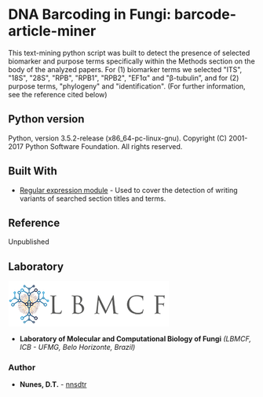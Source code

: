 # DNA Barcoding in Fungi: barcode-article-miner

This text-mining python script was built to detect the presence of selected biomarker and purpose terms specifically within the Methods section on the body of the analyzed papers. For (1) biomarker terms we selected "ITS", "18S", "28S", "RPB", "RPB1", "RPB2", "EF1α" and "β-tubulin”, and for (2) purpose terms, "phylogeny" and "identification". (For further information, see the reference cited below)

## Python version

Python, version 3.5.2-release (x86_64-pc-linux-gnu). Copyright (C) 2001-2017 Python Software Foundation. All rights reserved.

## Built With

* [Regular expression module](https://docs.python.org/3.5/library/re.html) - Used to cover the detection of writing variants of searched section titles and terms.

## Reference

Unpublished

## Laboratory
[logo]: https://github.com/nnsdtr/barcode-article-miner/blob/master/lbmcf-logo.png

![alt text][logo]
* **Laboratory of Molecular and Computational Biology of Fungi** *(LBMCF, ICB - UFMG, Belo Horizonte, Brazil)*

### Author
* **Nunes, D.T.** - [nnsdtr](https://github.com/nnsdtr)
